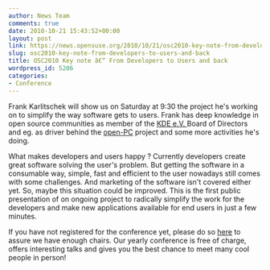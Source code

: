 ```yaml
---
author: News Team
comments: true
date: 2010-10-21 15:43:52+00:00
layout: post
link: https://news.opensuse.org/2010/10/21/osc2010-key-note-from-developers-to-users-and-back/
slug: osc2010-key-note-from-developers-to-users-and-back
title: OSC2010 Key note â€“ From Developers to Users and back
wordpress_id: 5206
categories:
- Conference
---
```


Frank Karlitschek will show us on Saturday at 9:30 the project he's working on to simplify the way software gets to users. Frank has deep knowledge in open source communities as member of the [KDE e.V. ](http://ev.kde.org/)Board of Directors and eg. as driver behind the [open-PC](http://open-pc.com/) project and some more activities he's doing. 

What makes developers and users happy ?
Currently developers create great software solving the user's problem. But getting the software in a consumable way, simple, fast and efficient to the user nowadays still comes with some challenges. And marketing of the software isn't covered either yet. So, maybe this situation could be improved. 
This is the first public presentation of on ongoing project to radically simplify the work for the developers and make new applications available for end users in just a few minutes. 

If you have not registered for the conference yet, please do so [here](http://conference.opensuse.org/indico/confRegistrationFormDisplay.py/display?confId=0) to assure we have enough chairs. Our yearly conference is free of charge, offers interesting talks and gives you the best chance to meet many cool people in person!
